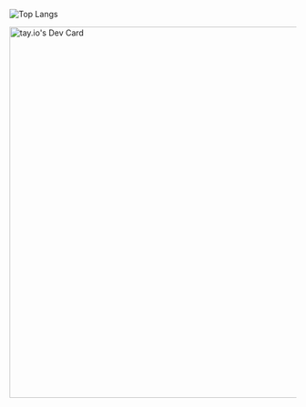 ![Top Langs](https://github-readme-stats.vercel.app/api/top-langs/?username=berlintay&hide_progress=true)


<a href="https://app.daily.dev/tayio"><img src="https://api.daily.dev/devcards/v2/YlxBDba64iUnZMQIhXoKT.png?type=wide&r=hj5" width="652" alt="tay.io's Dev Card"/></a>
